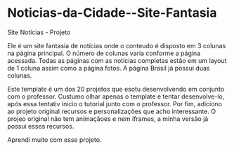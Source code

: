 # Noticias-da-Cidade--Site-Fantasia
Site Notícias - Projeto

Ele é um site fantasia de notícias onde o conteudo é disposto em 3 colunas na página principal. O número de colunas varia conforme
a página acessada. Todas as páginas com as notícias completas estão em um layout de 1 coluna assim como a página fotos. A página Brasil já possui duas colunas. 

Este template é um dos 20 projetos que esotu desenvolvendo em conjunto com o professor. Custumo olhar apenas o template e tentar desenvolve-lo, após essa tentativ inicio o tutorial junto com o professor. Por fim, adiciono ao projeto original recursos e personalizações que acho interessante. O projeo original não tem animaçãoes e nem iframes, a minha versão já possui esses recursos.

Aprendi muito com esse projeto.

